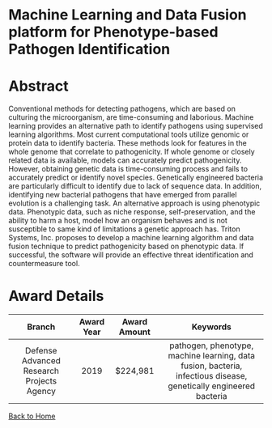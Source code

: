 
Machine Learning and Data Fusion platform for Phenotype-based Pathogen Identification
=====================================================================================

# Abstract


Conventional methods for detecting pathogens, which are based on culturing the microorganism, are time-consuming and laborious. Machine learning provides an alternative path to identify pathogens using supervised learning algorithms. Most current computational tools utilize genomic or protein data to identify bacteria. These methods look for features in the whole genome that correlate to pathogenicity. If whole genome or closely related data is available, models can accurately predict pathogenicity. However, obtaining genetic data is time-consuming process and fails to accurately predict or identify novel species. Genetically engineered bacteria are particularly difficult to identify due to lack of sequence data. In addition, identifying new bacterial pathogens that have emerged from parallel evolution is a challenging task. An alternative approach is using phenotypic data. Phenotypic data, such as niche response, self-preservation, and the ability to harm a host, model how an organism behaves and is not susceptible to same kind of limitations a genetic approach has. Triton Systems, Inc. proposes to develop a machine learning algorithm and data fusion technique to predict pathogenicity based on phenotypic data. If successful, the software will provide an effective threat identification and countermeasure tool.  

# Award Details

|Branch|Award Year|Award Amount|Keywords|
| :---: | :---: | :---: | :---: |
|Defense Advanced Research Projects Agency|2019|$224,981|pathogen, phenotype, machine learning, data fusion, bacteria, infectious disease, genetically engineered bacteria|
  
  


[Back to Home](https://github.com/chrischow/dod_sbir_awards/CC/#1200)